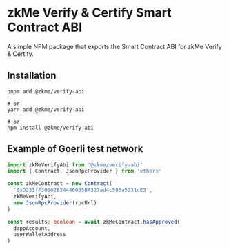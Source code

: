 # zkMe Verify & Certify Smart Contract ABI

A simple NPM package that exports the Smart Contract ABI for zkMe Verify & Certify.

## Installation
``` shell
pnpm add @zkme/verify-abi

# or
yarn add @zkme/verify-abi

# or
npm install @zkme/verify-abi
```

## Example of Goerli test network
``` typescript
import zkMeVerifyAbi from '@zkme/verify-abi'
import { Contract, JsonRpcProvider } from 'ethers'

const zkMeContract = new Contract(
  '0xD231fF30102B34446035BA327ad4c596a5231cE3',
  zkMeVerifyAbi,
  new JsonRpcProvider(rpcUrl)
)

const results: boolean = await zkMeContract.hasApproved(
  dappAccount,
  userWalletAddress
)
```
